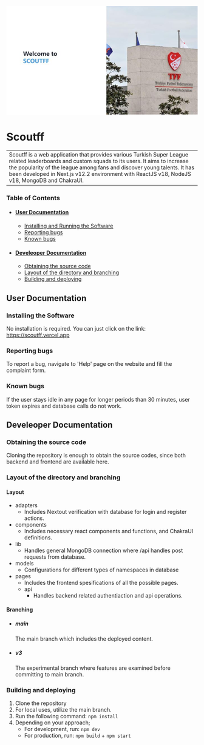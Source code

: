 ![This is an image](/index_page_small.jpg)
# **Scoutff**

<table>
<tr>
<td>
Scoutff is a web application that provides various Turkish Super League related leaderboards and custom squads to its users. It aims to increase the popularity of the league among fans and discover young talents.
It has been developed in Next.js v12.2 environment with ReactJS v18, NodeJS v18, MongoDB and ChakraUI.
</td>
</tr>
</table>

### Table of Contents
+ #### [User Documentation](#userdoc)
  - [Installing and Running the Software](#installandrunsoftware)
  - [Reporting bugs](#reportbugs)
  - [Known bugs](#knownbugs)
+ #### [Develeoper Documentation](#devdoc)
  - [Obtaining the source code](#obtainsource)
  - [Layout of the directory and branching](#layoutdirectory)
  - [Building and deploying](#buildanddeploy)



## User Documentation <a name="userdoc"/>
### Installing the Software <a name="installandrunsoftware"/>
No installation is required. You can just click on the link: https://scoutff.vercel.app
### Reporting bugs <a name="reportbugs"/>
To report a bug, navigate to 'Help' page on the website and fill the complaint form.
### Known bugs <a name="knownbugs"/>
If the user stays idle in any page for longer periods than 30 minutes, user token expires and database calls do not work.
## Develeoper Documentation <a name="devdoc"/>
### Obtaining the source code <a name="obtainsource"/>
Cloning the repository is enough to obtain the source codes, since both backend and frontend are available here.
### Layout of the directory and branching <a name="layoutdirectory"/>
#### Layout
+ adapters
  + Includes Nextout verification with database for login and register actions.
+ components
  + Includes necessary react components and functions, and ChakraUI definitions.
+ lib 
  + Handles general MongoDB connection where /api handles post requests from database.
+ models
  + Configurations for different types of namespaces in database
+ pages
  + Includes the frontend spesifications of all the possible pages. 
  + api 
    + Handles backend related authentiaction and api operations.
#### Branching
  + ##### main
    The main branch which includes the deployed content.
  + ##### v3
    The experimental branch where features are  examined before committing to main branch.
### Building and deploying <a name="buildanddeploy"/>
1. Clone the repository
2. For local uses, utilize the main branch.
3. Run the following command: 
`npm install`
4. Depending on your approach;
    + For development, run: `npm dev`
    + For production, run: `npm build` + `npm start`

